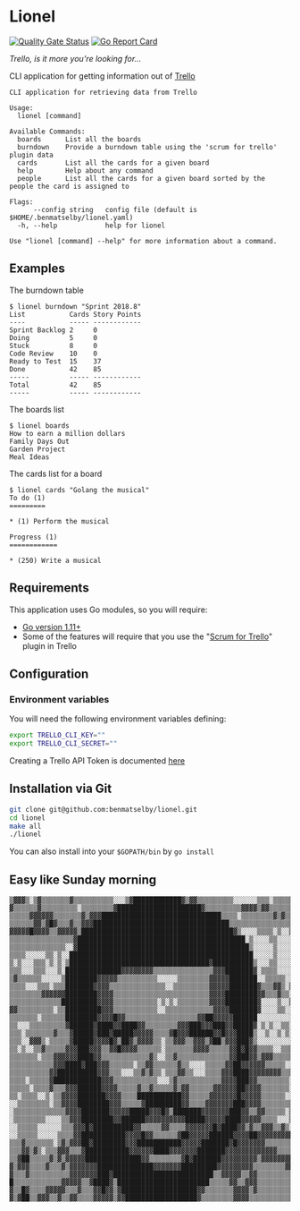 # Lionel

[![Quality Gate Status](https://sonarcloud.io/api/project_badges/measure?project=lionel&metric=alert_status)](https://sonarcloud.io/dashboard?id=lionel)
[![Go Report Card](https://goreportcard.com/badge/github.com/benmatselby/lionel?style=flat-square)](https://goreportcard.com/report/github.com/benmatselby/lionel)

_Trello, is it more you're looking for..._

CLI application for getting information out of [Trello](http://trello.com)

```text
CLI application for retrieving data from Trello

Usage:
  lionel [command]

Available Commands:
  boards      List all the boards
  burndown    Provide a burndown table using the 'scrum for trello' plugin data
  cards       List all the cards for a given board
  help        Help about any command
  people      List all the cards for a given board sorted by the people the card is assigned to

Flags:
      --config string   config file (default is $HOME/.benmatselby/lionel.yaml)
  -h, --help            help for lionel

Use "lionel [command] --help" for more information about a command.
```

## Examples

The burndown table

```text
$ lionel burndown "Sprint 2018.8"
List           Cards Story Points
----           ----- ------------
Sprint Backlog 2     0
Doing          5     0
Stuck          8     0
Code Review    10    0
Ready to Test  15    37
Done           42    85
-----          ----- ------------
Total          42    85
-----          ----- ------------
```

The boards list

```text
$ lionel boards
How to earn a million dollars
Family Days Out
Garden Project
Meal Ideas
```

The cards list for a board

```text
$ lionel cards "Golang the musical"
To do (1)
=========

* (1) Perform the musical

Progress (1)
============

* (250) Write a musical
```

## Requirements

This application uses Go modules, so you will require:

- [Go version 1.11+](https://golang.org/dl/)
- Some of the features will require that you use the "[Scrum for Trello](http://scrumfortrello.com)" plugin in Trello

## Configuration

### Environment variables

You will need the following environment variables defining:

```bash
export TRELLO_CLI_KEY=""
export TRELLO_CLI_SECRET=""
```

Creating a Trello API Token is documented [here](https://developers.trello.com/page/authorization)

## Installation via Git

```bash
git clone git@github.com:benmatselby/lionel.git
cd lionel
make all
./lionel
```

You can also install into your `$GOPATH/bin` by `go install`

## Easy like Sunday morning

```shell
▒▓▓▓▒░▒▓▒▒▒▒▒▒▒▓▒▒▒▒▒▒▒▒▒▒░░░▒▓████████████▓▒▓▓▒▒▒▒▒▒▒▒▒░░░░░░▒▒▒░▒▒▒▒▒▒▒▓▒▒▓░▒
▓▒▒▒▒▒▒▓▒▒▒▒▒▒▒▒▒░▒▒▒▒▒▒▒▒▓█████████████████████▓▒▒▒▒▒▒▒▒▒▓▓▓▓▒▓▓▒▒▒▒▒▒▒▒▒▒▒▒░▒
▒▒▒▒▒▓▓▓▓▓▓▒▒▒▒▒▒▒▓▒▓▓▓██████████████████████████████▒▒▒▒░▒▒▒▒▒▒▒▒▓▒▓▒▒▓▒▓▓▒▒▓▒
▒▒▒▒▒▒▓▓▒▓█▓▒▒▒▓▒▒▓▓▓██████████████████████████████████▒▒▒▒▒▒▒▒▒▒▒▒▒▒▒▒▒▒▒▓▓▓▓▒
▓▓▓▓▓█▓▓▓▓▒▒▓▓▓▓▓▒██████████████████████████████████████▓▒░░░░▒▒▒▒░▒░░▒▒▒░▒▓▒█▒
▒▒▒▒▒▒▒▒▒▒▒▒▒▒▒▒▓██████████████████████████████████████████░▒░░░░▒▒░░░░░░▒▒▒▒▓▒
▒▒▒▒▒▒▒▒▒▒▒▒▒▒░░▓███████████████████████████████████████████▒░░░░░▒░░░░▒▒░▒▒▒▒▓
▒▒▒▒░░░░░▒▒░▒░░██████████████████████████████████████████████░░░░░▒░░░░▒▒░▒░▒▒▒
▒░▒░░░▒▒▒░▒░▒░▒███████████████████████████████████▓██████████▒░░░▒▒░░░░▒▒▒▒▒▒▓▒
▒▒▒░░░▒▒▒░░░▒░██████████████▓▓▓▓▓▓▓▓▒▒▒▒▒▒▒▒▒▒▒▒▒▒▒▓▓▓███████▓░▒▒▒▒░░░░▒▒▒░▒▒▓▓
▒▓▒▒▒▒▒▒░░░░░▒████████▓▓▓▓▓▒▒▒▒▒▒▒▒▒▒░░░░░▒▒▒▒▒▒▒▒▓▓▓▓▓███████░░▒▒▒▒▒░░▓▒▒▒░▒▒▒
▒▒▒▒░░░▒▒▒░▒▒▒███████▓▓▓▓▒▒▒▒▒▒▒▒▒▒▒▒▒▒░░▒▒▒▒▒▒▒▒▒▓▓▓▓▓███████▓▒▒▒▓▓▒░▒▒▓▒▒▒▒▓▒
▒▒▒▒▒▒▒▒▓▓▓▓▓▓████████▓▓▓▓▒▒▒▒▒▒▒▒▒▒▒▒▒▒▒▒▒▒▒▒▒▒▒▒▓▓▓▓████████▓▓▒▒▒▓▒▒░▒▓░▓▒▒▒▒
▒▒▒▒▒▒▒▒▒▒▒▒▒█████████▓▓▓▓▒▒▒▒▒▒▒▒▒▒▒░▒░▒░▒▒▒▒▒▒▒▒▓▓▓▓████████▓░░░░▒░░▒░▒░░░░▒▒
▓▓▒▒▒▒▒▒▒▒▒░▒▒█████████▓▓▓▒▒▒▒▒▒▒▒▒▒▒░░▒▒▒▒▒▒▒▒▒▒▒▒▓▓▓▓███████▓░░░░▒▒░░░░░░░░▒▒
▒▒▒▒▒▒▒░▒▒▒▒▒▒████████▓▓▓▓█▓▓▒▒▒▒▒▒▒▒▒▒▒▒▒▒▒▒▒▒▓▓██▓▓▓▓▓██████░░░░░░░░░░░░░░░▒░
▒▒░░░▒▒▒▒▒▒▒▒▒▓██████▓████▓▓████▓▓▒▒▒▒▒▒▒▒▓▓▓███▓▓▓███▓▓█████▓░▒░▒░░▒▒░░░░░░░░▒
▒▒▒░▒▒▒▒▒▒▒▓▒▒▒▓█████▓███▓█████▓▓▓▓▓▒▒▒▒▓█▓▓▓██████▓▓█▓▓▓████▒░░▒░░▒░▒░▒░░░░░░░
▒▒▒░░▓▓▓▒░▒▒▒▒▒▓█████▓▓▓▓█▓▒██▓▒▓▓▓▓▒▒░▒▒▓▓▓▒▒▓▓▓▒▓██▒▓▓▓███▓▒░░░░░░░░░▒░░░░░░░
▒▒░▒░░▒▒▓▒▒▒▒▒▓▓▓███▓▓▓▒▒▓▓█▓▓▓▓▒▒▒▒▒▒░▒▒▒▒▒▒▒▓▓▓▓▒▒▒▒▒▓▓█▓█▓▓▒▒▒▒░░▒▒▒▒▒▒▓▓███
▒▒▒▒▒▒▒░▒▒▒▓▓▓▓▓▓████▓▓▒▒▒▒▒▒▒▒▒▒▒▒▓▒░░▒▒▓▒▒▒▒▒▒▒▒▒▒▒▒▒▓▓███▓▓▒▓▓▓▒▒▒▒▒▒▓▒▒░▒▒▓
▒▒▒▒▒▒▒▒▒▒▒▓▓▓████▓███▓▓▓▒▒▒▒▒▒░▒▒▓▓▒▒▒▒▒▒▓▒▒░░░░▒▒▒▒▒▓▓██▓▓▓▓▓▓▒▒▒▒▒░░▒▒░▒▒░▒░
▒▒▒▒▒▒▒▒▒▒▓▓██████████▓▓▓▒▒▒░░░▒▒▓▒▓▒▒░▒▒▒▓▓▒▒░░░▒▒▒▒▓▓▓████▓▓▓▓▓▓▓▓▒▒▒▓▓▒▓▒▓▒░
▒▒▒▒░▒▒▒▒▒▓████████████▓▓▓▒▒▒▒▒▒▒▒▒▒▒░░░▒▓▒▒▒▒▒▒▒▒▒▒▒▓▓▓▓███▓▓▒▒▒▒▒▒▒▒░▒░░▒▓▓▒▒
▒▒▒▒▒░▒▒▒▒▓▒▒▒▓▓▓██████▓▓▓▓▒▒▒▒▒▓▒▒▓▒▒▒▒▒▓▒▓▓▒▒▒▒▒▒▓▓▓▓▓▓██▓▓▓▓▒▒▒▒▒▒▒░░░░▒▒▒▒▒
▒▒░▒▒▒▒░░▒░▒▒▓▓▓▓███████▓▓▓▓▒▒▒▒███████████▓▓▒▒▒▒▒▓▓▓▓▓▓▓█▓▓▓▓▓▒▒▒▒▒▒░░░░▒▒▓▒▒░
░░▒▒▒▒▒▒▒▒░▒▒▓▓▓▓████████▓▓▓▒▒▒▒▒▓█████████▓▓▒▒▒▒▓▓▓▓▓▓▓███▓▓▓▓▒▒▒▒▒▒▒▒░░▒▒▓▒▒▓
░▒▒▒▒▒▒▒▒▒▒▒▒▒▓▓▓▓███████▓▓▓▓▓█████▓▓▓█▓▒███████▓▓▓▓▓▓▓███▓▓▒▒▓▓▒▒▒▒▒░▒░▒▒▒░▒▓█
░▒▒▒▒▒▒▒▒░░░░▒▒▓▓▓████████▓▓██████▓▓▓▓▓▓▓▓▓▓█████▓▓▓▓▓████▓▓▓▓▓▒▒▒▒░░░▒░░▒░▒▒▒▒
░░▒▒▒▒▒░░░░░░▒▒▒▓▓▓█▓██████████▓▓▒▒▒▒▒▓▓▒▒▒▒▓▓▓▓▓▓▓█▓████▓▓▒▓▒▒▓▓▓▒▒▓▒░▒▒▒▒▓▒▒▒
░░▒▒▒▒▒░░░░░▒▒▒▒▓▓███████████▓▓▓▓█▓▓▒▒▒▒▒▒▓██▓▓▓▓▓██████▓▓▓▓██▓▓▓▓▓▓▓▓▓▓▒▒▒▒▒▒▒
▒▒▒▓▒▒▒▒▒▒▒░▒▓▒▓▓▓██▓████████▓▓▓███████████▓▓▓▓▓███████▓█▓▓▓▓▓▓▓▒▒▒▒▒▒▒▓▒▒▒░░░▒
▒▒▒▓▓▒▓▒░▒▒▒▓▓▓▒▒▒▓███████████▓▓▓▓▓▓████▓▓▓▓▓▓▓███████▓▓▓▓▓▓▓▓▓▓▓▓▓▒▒▒▒▒░░░▒▒▒▒
▒▒▓██▒▒▒▒▒▓▒▓▒▓▓▓▓▓██████████████▓▓▒▒▒▒▒▒▒▒▓█▓███████▓▓▓▓▓▓▓▓▓▒▓▓▓▓▓▓▓▓▓▓▒░▒░▒░
▓▒▓▓▓▒▒▒▒▓▒▒▒▓▒▓▓▓▓▓▓▓██████████████▓▓▓▓▓▓▓█████████▓▓▓▓▓▓▓▓▓▒▒▒▒▒▒▒▒▓▓▓▓▓▓▓▓▓▓
▓▒▒▒▓▒▒▒▒▒▒▒▒▒▒▓▓▓▓▓▓▓███▓█████████████████████████▒▒▓▓▓▓▓▒▒▓▓▒▒▒▒▒▒▒▒▒▒▒▒▒▒▒▒▓
█▒▒▒▒▒▒▒▒▒▒▒▒▓▓▓▓▓▒▒▓████▓▒███████████████████████▒▒▒▒▒▓▓▒▒▓▓▓▒▒▒▒▒▒▒▒▒▒▒▓▓▒▒▒▒
▓▒▒█▓▒▒▒▒▓▓▓▓▓▒▒▒▓▒▒▒▓▓█▓▓▒▓███████████████████▓▓▒▒▒▒▒▒▒▓▓▓▓▒▓▒▒▒▒▒▒▒▒▒▒▒▒▒▓▒▒▒
▓▒▓██▒▒▓▓▓▒▒▓▒▒▓▓▒▒▒▒▓▓▓▓▓▒▓▓██████████████████▓▒▒▒▒▒▒▒▒▓▓▓▓▒▒▒▒▒▒▒▒▒▒▒▒▒▒▒▓▓▒▒
```
